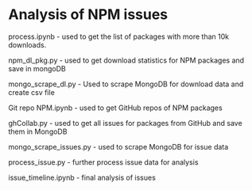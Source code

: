 # Analysis of NPM issues

process.ipynb - used to get the list of packages with more than 10k downloads.

npm_dl_pkg.py - used to get download statistics for NPM packages and save in mongoDB

mongo_scrape_dl.py - Used to scrape MongoDB for download data and create csv file

Git repo NPM.ipynb - used to get GitHub repos of NPM packages

ghCollab.py - used to get all issues for packages from GitHub and save them in MongoDB

mongo_scrape_issues.py - used to scrape MongoDB for issue data

process_issue.py - further process issue data for analysis

issue_timeline.ipynb - final analysis of issues
